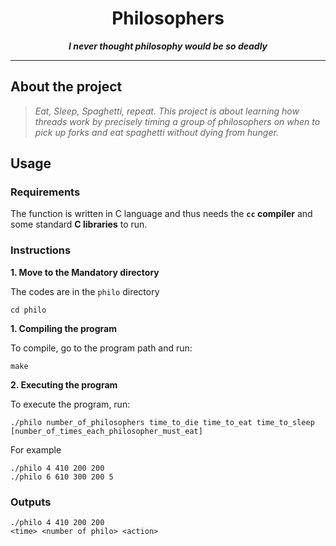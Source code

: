<h1 align="center">
	Philosophers
</h1>

<p align="center">
	<b><i>I never thought philosophy would be so deadly</i></b><br>
</p>

---

## About the project

> _Eat, Sleep, Spaghetti, repeat.
> This project is about learning how threads work by precisely timing a group of philosophers on
> when to pick up forks and eat spaghetti without dying from hunger._


## Usage

### Requirements

The function is written in C language and thus needs the **`cc` compiler** and some standard **C libraries** to run.

### Instructions

**1. Move to the Mandatory directory**

The codes are in the `philo` directory
```shell
cd philo
```

**1. Compiling the program**

To compile, go to the program path and run:

```shell
make
```

**2. Executing the program**

To execute the program, run:

```shell
./philo number_of_philosophers time_to_die time_to_eat time_to_sleep [number_of_times_each_philosopher_must_eat]
```

For example
```shell
./philo 4 410 200 200
./philo 6 610 300 200 5
```

### Outputs

```terminal
./philo 4 410 200 200
<time> <number of philo> <action>
```
